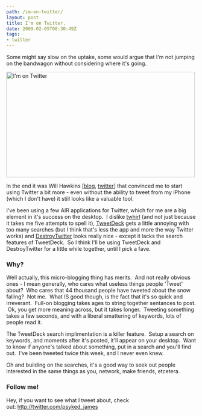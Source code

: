 ```yaml
---
path: /im-on-twitter/
layout: post
title: I'm on Twitter.
date: 2009-02-05T08:30:49Z
tags:
- twitter
---
```


Some might say slow on the uptake, some would argue that I'm not jumping on the bandwagon without considering where it's going.

<img class="alignnone size-full wp-image-682" title="I'm on Twitter" src="http://uploads.psyked.co.uk/2009/02/twitter.jpg" alt="I'm on Twitter" width="500" height="280" />

In the end it was Will Hawkins [<a href="http://blog.arryawke.co.uk/" target="_blank">blog</a>, <a href="http://twitter.com/arryawke" target="_blank">twitter</a>] that convinced me to start using Twitter a bit more - even without the ability to tweet from my iPhone (which I don't have) it still looks like a valuable tool.

I've been using a few AIR applications for Twitter, which for me are a big element in it's success on the desktop.  I dislike <a href="http://www.twhirl.org/" target="_blank">twhirl</a> (and not just because it takes me five attempts to spell it), <a href="http://www.tweetdeck.com/beta/" target="_blank">TweetDeck</a> gets a little annoying with too many searches (but I think that's less the app and more the way Twitter works) and <a href="http://www.destroytoday.com/?p=Project&amp;id=DestroyTwitter" target="_blank">DestroyTwitter</a> looks really nice - except it lacks the search features of TweetDeck.  So I think I'll be using TweetDeck and DestroyTwitter for a little while together, until I pick a fave.
<h3>Why?</h3>
Well actually, this micro-blogging thing has merits.  And not really obvious ones - I mean generally, who cares what useless things people 'Tweet' about?  Who cares that 44 thousand people have tweeted about the snow falling?  Not me.  What IS good though, is the fact that it's so quick and irreverant.  Full-on blogging takes ages to string together sentances to post.  Ok, you get more meaning across, but it takes longer.  Tweeting something takes a few seconds, and with a liberal smattering of keywords, lots of people read it.

The TweetDeck search implimentation is a killer feature.  Setup a search on keywords, and moments after it's posted, it'll appear on your desktop.  Want to know if anyone's talked about something, put in a search and you'll find out.  I've been tweeted twice this week, and I never even knew.

Oh and building on the searches, it's a good way to seek out people interested in the same things as you, network, make friends, etcetera.
<h3>Follow me!</h3>
Hey, if you want to see what I tweet about, check out: <a href="http://twitter.com/psyked_james">http://twitter.com/psyked_james</a>
